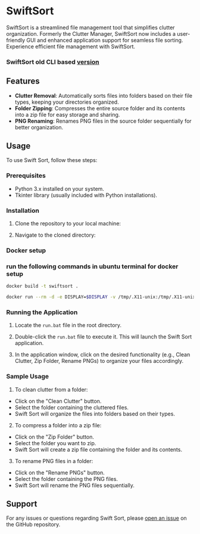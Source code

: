 # SwiftSort
SwiftSort is a streamlined file management tool that simplifies clutter organization. Formerly the Clutter Manager, SwiftSort now includes a user-friendly GUI and enhanced application support for seamless file sorting. Experience efficient file management with SwiftSort.

 ### SwiftSort old CLI based [version](https://github.com/vedantterse/CLUTTER-REMOVER) 

## Features
- **Clutter Removal**: Automatically sorts files into folders based on their file types, keeping your directories organized.
- **Folder Zipping**: Compresses the entire source folder and its contents into a zip file for easy storage and sharing.
- **PNG Renaming**: Renames PNG files in the source folder sequentially for better organization.

## Usage
To use Swift Sort, follow these steps:

### Prerequisites
- Python 3.x installed on your system.
- Tkinter library (usually included with Python installations).

### Installation
1. Clone the repository to your local machine:

2. Navigate to the cloned directory:
### Docker setup
### run the following commands in ubuntu terminal for docker setup
```bash
docker build -t swiftsort .
```
```bash
docker run --rm -d -e DISPLAY=$DISPLAY -v /tmp/.X11-unix:/tmp/.X11-unix swiftsort
```
### Running the Application
1. Locate the `run.bat` file in the root directory.

2. Double-click the `run.bat` file to execute it. This will launch the Swift Sort application.

3. In the application window, click on the desired functionality (e.g., Clean Clutter, Zip Folder, Rename PNGs) to organize your files accordingly.

### Sample Usage
1. To clean clutter from a folder:
- Click on the "Clean Clutter" button.
- Select the folder containing the cluttered files.
- Swift Sort will organize the files into folders based on their types.

2. To compress a folder into a zip file:
- Click on the "Zip Folder" button.
- Select the folder you want to zip.
- Swift Sort will create a zip file containing the folder and its contents.

3. To rename PNG files in a folder:
- Click on the "Rename PNGs" button.
- Select the folder containing the PNG files.
- Swift Sort will rename the PNG files sequentially.

## Support
For any issues or questions regarding Swift Sort, please [open an issue](https://github.com/vedantterse/SwiftSort/issues) on the GitHub repository.


